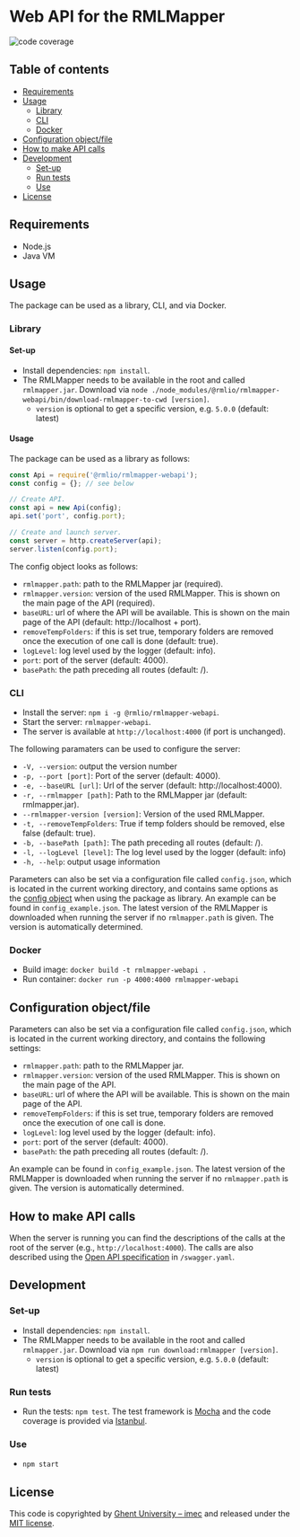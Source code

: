 <!-- omit in toc -->
# Web API for the RMLMapper

![code coverage](https://img.shields.io/badge/coverage-100%25-success.svg)

<!-- omit in toc -->
## Table of contents

- [Requirements](#requirements)
- [Usage](#usage)
  - [Library](#library)
  - [CLI](#cli)
  - [Docker](#docker)
- [Configuration object/file](#configuration-objectfile)
- [How to make API calls](#how-to-make-api-calls)
- [Development](#development)
  - [Set-up](#set-up)
  - [Run tests](#run-tests)
  - [Use](#use)
- [License](#license)

## Requirements
- Node.js
- Java VM

## Usage

The package can be used as a library, CLI, and via Docker.

### Library

#### Set-up

- Install dependencies: `npm install`.
- The RMLMapper needs to be available in the root and called `rmlmapper.jar`.
  Download via `node ./node_modules/@rmlio/rmlmapper-webapi/bin/download-rmlmapper-to-cwd [version]`.
    - `version` is optional to get a specific version, e.g. `5.0.0` (default: latest)

#### Usage

The package can be used as a library as follows:

```JavaScript
const Api = require('@rmlio/rmlmapper-webapi');
const config = {}; // see below

// Create API.
const api = new Api(config);
api.set('port', config.port);

// Create and launch server.
const server = http.createServer(api);
server.listen(config.port);
```

The config object looks as follows:

 - `rmlmapper.path`: path to the RMLMapper jar (required).
 - `rmlmapper.version`: version of the used RMLMapper. This is shown on the main page of the API (required).
 - `baseURL`: url of where the API will be available. This is shown on the main page of the API (default: http://localhost + port).
 - `removeTempFolders`: if this is set true, temporary folders are removed once the execution of one call is done (default: true).
 - `logLevel`: log level used by the logger (default: info).
 - `port`: port of the server (default: 4000).
 - `basePath`: the path preceding all routes (default: /).

### CLI

- Install the server: `npm i -g @rmlio/rmlmapper-webapi`.
- Start the server: `rmlmapper-webapi`.
- The server is available at `http://localhost:4000` (if port is unchanged).

The following paramaters can be used to configure the server:

- `-V, --version`: output the version number
- `-p, --port [port]`: Port of the server (default: 4000).
- `-e, --baseURL [url]`: Url of the server (default: http://localhost:4000).
- `-r, --rmlmapper [path]`: Path to the RMLMapper jar (default: rmlmapper.jar).
- `--rmlmapper-version [version]`: Version of the used RMLMapper.
- `-t, --removeTempFolders`: True if temp folders should be removed, else false (default: true).
- `-b, --basePath [path]`: The path preceding all routes (default: /).
- `-l, --logLevel [level]`: The log level used by the logger (default: info)
- `-h, --help`: output usage information

Parameters can also be set via a configuration file called `config.json`, 
which is located in the current working directory,
and contains same options as the [config object](#library) when using the package as library.
An example can be found in `config_example.json`.
The latest version of the RMLMapper is downloaded when running the server if no `rmlmapper.path` is given.
The version is automatically determined.

### Docker

- Build image: `docker build -t rmlmapper-webapi .`
- Run container: `docker run -p 4000:4000 rmlmapper-webapi`

## Configuration object/file

Parameters can also be set via a configuration file called `config.json`, 
which is located in the current working directory,
and contains the following settings:

- `rmlmapper.path`: path to the RMLMapper jar.
- `rmlmapper.version`: version of the used RMLMapper. This is shown on the main page of the API.
- `baseURL`: url of where the API will be available. This is shown on the main page of the API.
- `removeTempFolders`: if this is set true, temporary folders are removed once the execution of one call is done.
- `logLevel`: log level used by the logger (default: info).
- `port`: port of the server (default: 4000).
- `basePath`: the path preceding all routes (default: /).

An example can be found in `config_example.json`.
The latest version of the RMLMapper is downloaded when running the server if no `rmlmapper.path` is given.
The version is automatically determined.

## How to make API calls

When the server is running you can find the descriptions of the calls at the root of the server (e.g., `http://localhost:4000`).
The calls are also described using the [Open API specification](https://github.com/OAI/OpenAPI-Specification) in `/swagger.yaml`.

## Development

### Set-up

- Install dependencies: `npm install`.
- The RMLMapper needs to be available in the root and called `rmlmapper.jar`.
  Download via `npm run download:rmlmapper [version]`.
    - `version` is optional to get a specific version, e.g. `5.0.0` (default: latest)

### Run tests

- Run the tests: `npm test`.
The test framework is [Mocha](https://mochajs.org/) and the code coverage is provided via [Istanbul](https://istanbul.js.org/).

### Use

- `npm start`

## License

This code is copyrighted by [Ghent University – imec](http://idlab.ugent.be/) and 
released under the [MIT license](http://opensource.org/licenses/MIT).

